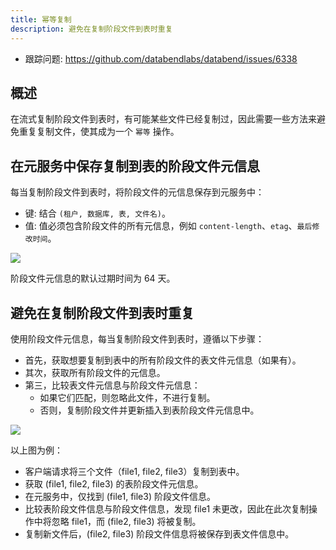 ```yaml
---
title: 幂等复制
description: 避免在复制阶段文件到表时重复
---
```


- 跟踪问题: https://github.com/databendlabs/databend/issues/6338

## 概述

在流式复制阶段文件到表时，有可能某些文件已经复制过，因此需要一些方法来避免重复复制文件，使其成为一个 `幂等` 操作。

## 在元服务中保存复制到表的阶段文件元信息

每当复制阶段文件到表时，将阶段文件的元信息保存到元服务中：

- 键: 结合 `(租户, 数据库, 表, 文件名)`。
- 值: 值必须包含阶段文件的所有元信息，例如 `content-length`、`etag`、`最后修改时间`。

![](/img/rfc/20220909-idempotent-copy/stage-file-meta.png)

阶段文件元信息的默认过期时间为 64 天。

## 避免在复制阶段文件到表时重复

使用阶段文件元信息，每当复制阶段文件到表时，遵循以下步骤：

- 首先，获取想要复制到表中的所有阶段文件的表文件元信息（如果有）。
- 其次，获取所有阶段文件的元信息。
- 第三，比较表文件元信息与阶段文件元信息：
  - 如果它们匹配，则忽略此文件，不进行复制。
  - 否则，复制阶段文件并更新插入到表阶段文件元信息中。

![](/img/rfc/20220909-idempotent-copy/example.png)

以上图为例：

- 客户端请求将三个文件（file1, file2, file3）复制到表中。
- 获取 (file1, file2, file3) 的表阶段文件元信息。
- 在元服务中，仅找到 (file1, file3) 阶段文件信息。
- 比较表阶段文件信息与阶段文件信息，发现 file1 未更改，因此在此次复制操作中将忽略 file1，而 (file2, file3) 将被复制。
- 复制新文件后，(file2, file3) 阶段文件信息将被保存到表文件信息中。
